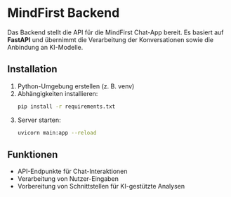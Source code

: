 # MindFirst Backend

Das Backend stellt die API für die MindFirst Chat-App bereit. Es basiert auf **FastAPI** und übernimmt die Verarbeitung der Konversationen sowie die Anbindung an KI-Modelle.

## Installation

1. Python-Umgebung erstellen (z. B. venv)
2. Abhängigkeiten installieren:
   ```bash
   pip install -r requirements.txt
   ```
3. Server starten:
   ```bash
   uvicorn main:app --reload
   ```

## Funktionen

- API-Endpunkte für Chat-Interaktionen
- Verarbeitung von Nutzer-Eingaben
- Vorbereitung von Schnittstellen für KI-gestützte Analysen
